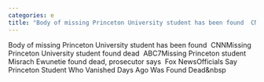 ```yaml
---
categories: e
title: "Body of missing Princeton University student has been found  CNN"
---
```

Body of missing Princeton University student has been found&nbsp;&nbsp;CNNMissing Princeton University student found dead&nbsp;&nbsp;ABC7Missing Princeton student Misrach Ewunetie found dead, prosecutor says&nbsp;&nbsp;Fox NewsOfficials Say Princeton Student Who Vanished Days Ago Was Found Dead&nbsp